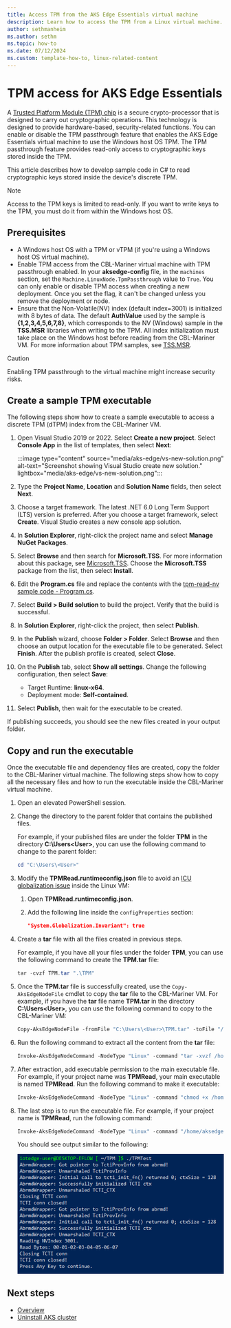 ```yaml
---
title: Access TPM from the AKS Edge Essentials virtual machine
description: Learn how to access the TPM from a Linux virtual machine.
author: sethmanheim
ms.author: sethm
ms.topic: how-to
ms.date: 07/12/2024
ms.custom: template-how-to, linux-related-content
---
```


# TPM access for AKS Edge Essentials

A [Trusted Platform Module (TPM) chip](/windows/security/information-protection/tpm/trusted-platform-module-top-node) is a secure crypto-processor that is designed to carry out cryptographic operations. This technology is designed to provide hardware-based, security-related functions. You can enable or disable the TPM passthrough feature that enables the AKS Edge Essentials virtual machine to use the Windows host OS TPM. The TPM passthrough feature provides read-only access to cryptographic keys stored inside the TPM.

This article describes how to develop sample code in C# to read cryptographic keys stored inside the device's discrete TPM.

> [!NOTE]
> Access to the TPM keys is limited to read-only. If you want to write keys to the TPM, you must do it from within the Windows host OS.

## Prerequisites

- A Windows host OS with a TPM or vTPM (if you're using a Windows host OS virtual machine).
- Enable TPM access from the CBL-Mariner virtual machine with TPM passthrough enabled. In your **aksedge-config** file, in the `machines` section, set the `Machine.LinuxNode.TpmPassthrough` value to `True`. You can only enable or disable TPM access when creating a new deployment. Once you set the flag, it can't be changed unless you remove the deployment or node.
- Ensure that the Non-Volatile(NV) index (default index=3001) is initialized with 8 bytes of data. The default **AuthValue** used by the sample is **{1,2,3,4,5,6,7,8}**, which corresponds to the NV (Windows) sample in the **TSS.MSR** libraries when writing to the TPM. All index initialization must take place on the Windows host before reading from the CBL-Mariner VM. For more information about TPM samples, see [TSS.MSR](https://github.com/microsoft/TSS.MSR).

> [!CAUTION]
> Enabling TPM passthrough to the virtual machine might increase security risks.

## Create a sample TPM executable

The following steps show how to create a sample executable to access a discrete TPM (dTPM) index from the CBL-Mariner VM.

1. Open Visual Studio 2019 or 2022. Select **Create a new project**. Select **Console App** in the list of templates, then select **Next**:

    :::image type="content" source="media/aks-edge/vs-new-solution.png" alt-text="Screenshot showing Visual Studio create new solution." lightbox="media/aks-edge/vs-new-solution.png":::

1. Type the **Project Name**, **Location** and **Solution Name** fields, then select **Next**.
1. Choose a target framework. The latest .NET 6.0 Long Term Support (LTS) version is preferred. After you choose a target framework, select **Create**. Visual Studio creates a new console app solution.
1. In **Solution Explorer**, right-click the project name and select **Manage NuGet Packages**.
1. Select **Browse** and then search for **Microsoft.TSS**. For more information about this package, see [Microsoft.TSS](https://www.nuget.org/packages/Microsoft.TSS). Choose the **Microsoft.TSS** package from the list, then select **Install**.
1. Edit the **Program.cs** file and replace the contents with the [tpm-read-nv sample code - Program.cs](https://github.com/Azure/iotedge-eflow/blob/main/samples/tpm-read-nv/Program.cs).
1. Select **Build > Build solution** to build the project. Verify that the build is successful.
1. In **Solution Explorer**, right-click the project, then select **Publish**.
1. In the **Publish** wizard, choose **Folder > Folder**. Select **Browse** and then choose an output location for the executable file to be generated. Select **Finish**. After the publish profile is created, select **Close**.
1. On the **Publish** tab, select **Show all settings**. Change the following configuration, then select **Save**:

   - Target Runtime:  **linux-x64**.
   - Deployment mode: **Self-contained**.

1. Select **Publish**, then wait for the executable to be created.

If publishing succeeds, you should see the new files created in your output folder.

## Copy and run the executable

Once the executable file and dependency files are created, copy the folder to the CBL-Mariner virtual machine. The following steps show how to copy all the necessary files and how to run the executable inside the CBL-Mariner virtual machine.

1. Open an elevated PowerShell session.
1. Change the directory to the parent folder that contains the published files.

   For example, if your published files are under the folder **TPM** in the directory **C:\Users\<User>**, you can use the following command to change to the parent folder:

   ```powershell
   cd "C:\Users\<User>"
   ```

1. Modify the **TPMRead.runtimeconfig.json** file to avoid an [ICU globalization issue](https://github.com/dotnet/core/issues/2186#issuecomment-472629489) inside the Linux VM:

   1. Open **TPMRead.runtimeconfig.json**.
   2. Add the following line inside the `configProperties` section:

      ```json
      "System.Globalization.Invariant": true
      ```

1. Create a **tar** file with all the files created in previous steps.

   For example, if you have all your files under the folder **TPM**, you can use the following command to create the **TPM.tar** file:

   ```powershell
   tar -cvzf TPM.tar ".\TPM"
   ```

1. Once the **TPM.tar** file is successfully created, use the `Copy-AksEdgeNodeFile` cmdlet to copy the **tar** file to the CBL-Mariner VM. For example, if you have the **tar** file name **TPM.tar** in the directory **C:\Users\<User>**, you can use the following command to copy to the CBL-Mariner VM:

   ```powershell
   Copy-AksEdgeNodeFile -fromFile "C:\Users\<User>\TPM.tar" -toFile "/home/aksedge-user/" -pushFile
   ```

1. Run the following command to extract all the content from the **tar** file:

   ```powershell
   Invoke-AksEdgeNodeCommand -NodeType "Linux" -command "tar -xvzf /home/aksedge-user/TPM.tar"
   ```

1. After extraction, add executable permission to the main executable file. For example, if your project name was **TPMRead**, your main executable is named **TPMRead**. Run the following command to make it executable:

   ```powershell
   Invoke-AksEdgeNodeCommand -NodeType "Linux" -command "chmod +x /home/aksedge-user/TPM/TPMRead"
   ```

1. The last step is to run the executable file. For example, if your project name is **TPMRead**, run the following command:

   ```powershell
   Invoke-AksEdgeNodeCommand -NodeType "Linux" -command "/home/aksedge-user/TPM/TPMRead"
   ```

   You should see output similar to the following:

   ![Screenshot showing TPM output.](./media/aks-edge/tpm-read-output.png)

## Next steps

- [Overview](aks-edge-overview.md)
- [Uninstall AKS cluster](aks-edge-howto-uninstall.md)
